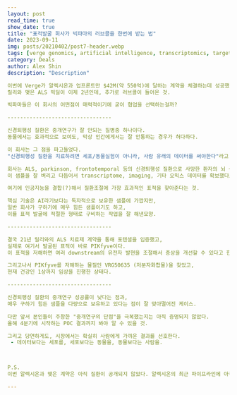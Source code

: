 ```yaml
---
layout: post
read_time: true
show_date: true
title: "표적발굴 회사가 빅파마의 러브콜을 한번에 받는 법"
date: 2023-09-11
img: posts/20210402/post7-header.webp
tags: [verge genomics, artificial intelligence, transcriptomics, target discovery]
category: Deals
author: Alex Shin
description: "Description"

이번에 Verge가 알렉시온과 업프론트만 $42M(약 550억)에 달하는 계약을 체결하는데 성공했다.
릴리와 맺은 ALS 빅딜이 이제 2년인데, 추가로 러브콜이 들어온 것.

빅파마들은 이 회사의 어떤점이 매력적이기에 굳이 협업을 선택하는걸까?

​---------------------------------

신경퇴행성 질환은 중개연구가 잘 안되는 질병중 하나이다.
동물에서는 효과적으로 보여도, 막상 인간에게서는 잘 안통하는 경우가 허다하다.

이 회사는 그 점을 파고들었다.
"신경퇴행성 질환을 치료하려면 세포/동물실험이 아니라, 사람 유래의 데이터를 써야한다"라고.

회사는 ALS, parkinson, frontotemporal 등의 신경퇴행성 질환으로 사망한 환자의 뇌 샘플을 수백-수천개 보유하고있고,
이 샘플을 잘 벼리고 다듬어서 transcriptome, imaging, 기타 오믹스 데이터를 확보했다고 한다.

여기에 인공지능을 결합(?)해서 질환조절에 가장 효과적인 표적을 찾아준다는 것.

핵심 기술은 AI라기보다는 독자적으로 보유한 샘플에 가깝지만,
일반 회사가 구하기에 매우 힘든 샘플이기도 하고,
이를 표적 발굴에 적절한 형태로 구비하는 작업을 잘 해낸모양.

​---------------------------------

결국 21년 릴리와의 ALS 치료제 계약을 통해 포텐셜을 입증했고,
실제로 여기서 발굴된 표적이 바로 PIKfyve이다.
이 표적을 저해하면 여러 downstream의 유전자 발현을 조절해서 증상을 개선할 수 있다고 한다.

그리고나서 PIKfyve를 저해하는 물질인 VRG50635 (저분자화합물)을 찾았고,
현재 건강인 1상까지 임상을 진행한 상태다.

​---------------------------------

신경퇴행성 질환의 중개연구 성공률이 낮다는 점과,
매우 구하기 힘든 샘플을 다량으로 보유하고 있다는 점이 잘 맞아떨어진 케이스.

다만 앞서 본인들이 주창한 "중개연구의 단점"을 극복했는지는 아직 증명되지 않았다.
올해 4분기에 시작하는 POC 결과까지 봐야 알 수 있을 것.

그리고 당연하게도, 시장에서는 확실히 사람에게 가까운 결과를 선호한다.
 - 데이터보다는 세포를, 세포보다는 동물을, 동물보다는 사람을.



P.S.
이번 알렉시온과 맺은 계약은 아직 질환이 공개되지 않았다. 알렉시온의 최근 파이프라인에 아직까지 신경퇴행성이나 신경근육질환은 없었는데, 어떤 질환을 표적할 지 궁금하다.

---
```




